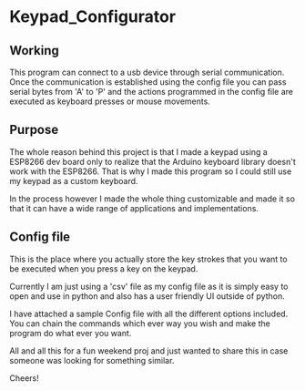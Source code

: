 # Keypad_Configurator


## Working

This program can connect to a usb device through serial communication. Once the communication is established using the config file you can pass serial bytes from 'A' to 'P' and the actions programmed in the config file are executed as keyboard presses or mouse movements.

## Purpose

The whole reason behind this project is that I made a keypad using a ESP8266 dev board only to realize that the Arduino keyboard library doesn't work with the ESP8266. That is why I made this program so I could still use my keypad as a custom keyboard.

In the process however I made the whole thing customizable and made it so that it can have a wide range of applications and implementations.

## Config file

This is the place where you actually store the key strokes that you want to be executed when you press a key on the keypad.

Currently I am just using a 'csv' file as my config file as it is simply easy to open and use in python and also has a user friendly UI outside of python.

I have attached a sample Config file with all the different options included. You can chain the commands which ever way you wish and make the program do what ever you want.



All and all this for a fun weekend proj and just wanted to share this in case someone was looking for something similar.

Cheers!